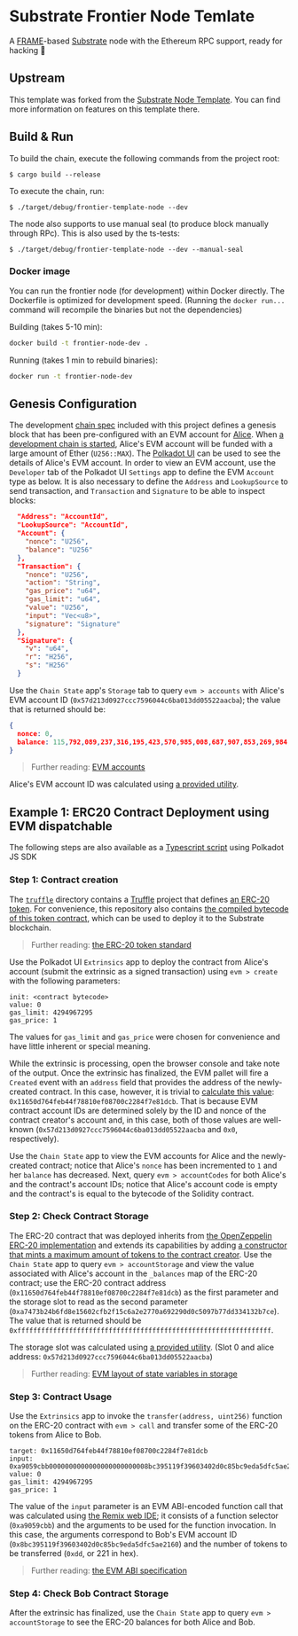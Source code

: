 # Substrate Frontier Node Temlate

A [FRAME](https://substrate.dev/docs/en/next/conceptual/runtime/frame)-based [Substrate](https://substrate.dev/en/) node with the Ethereum RPC support, ready for hacking :rocket:

## Upstream

This template was forked from the [Substrate Node Template](https://github.com/substrate-developer-hub/substrate-node-template). You can find more information on features on this template there.

## Build & Run

To build the chain, execute the following commands from the project root:

```
$ cargo build --release
```

To execute the chain, run:

```
$ ./target/debug/frontier-template-node --dev
```

The node also supports to use manual seal (to produce block manually through RPc).
This is also used by the ts-tests:

```
$ ./target/debug/frontier-template-node --dev --manual-seal
```

### Docker image

You can run the frontier node (for development) within Docker directly.
The Dockerfile is optimized for development speed.
(Running the `docker run...` command will recompile the binaries but not the dependencies)

Building (takes 5-10 min):
```bash
docker build -t frontier-node-dev .
```

Running (takes 1 min to rebuild binaries):
```bash
docker run -t frontier-node-dev
```

## Genesis Configuration

The development [chain spec](node/src/chain_spec.rs) included with this project defines a genesis block that has been pre-configured with an EVM account for [Alice](https://substrate.dev/docs/en/knowledgebase/integrate/subkey#well-known-keys). When [a development chain is started](https://github.com/substrate-developer-hub/substrate-node-template#run), Alice's EVM account will be funded with a large amount of Ether (`U256::MAX`).
The [Polkadot UI](https://polkadot.js.org/apps/#?rpc=ws://127.0.0.1:9944) can be used to see the details of Alice's EVM account.
In order to view an EVM account, use the `Developer` tab of the Polkadot UI `Settings` app to define the EVM `Account` type as below.
It is also necessary to define the `Address` and `LookupSource` to send transaction, and `Transaction` and `Signature` to be able to inspect blocks:

```json
  "Address": "AccountId",
  "LookupSource": "AccountId",
  "Account": {
    "nonce": "U256",
    "balance": "U256"
  },
  "Transaction": {
    "nonce": "U256",
    "action": "String",
    "gas_price": "u64",
    "gas_limit": "u64",
    "value": "U256",
    "input": "Vec<u8>",
    "signature": "Signature"
  },
  "Signature": {
    "v": "u64",
    "r": "H256",
    "s": "H256"
  }
```

Use the `Chain State` app's `Storage` tab to query `evm > accounts` with Alice's EVM account ID (`0x57d213d0927ccc7596044c6ba013dd05522aacba`); the value that is returned should be:
```json
{
  nonce: 0,
  balance: 115,792,089,237,316,195,423,570,985,008,687,907,853,269,984,665,640,564,039,457,584,007,913,129,639,935
}
```

> Further reading: [EVM accounts](https://github.com/danforbes/danforbes/blob/master/writings/eth-dev.md#Accounts)

Alice's EVM account ID was calculated using [a provided utility](utils/README.md#--evm-address-address).

## Example 1: ERC20 Contract Deployment using EVM dispatchable

The following steps are also available as a [Typescript script](examples/contract-erc20) using Polkadot JS SDK

### Step 1: Contract creation

The [`truffle`](examples/contract-erc20/truffle) directory contains a [Truffle](https://www.trufflesuite.com/truffle) project that defines [an ERC-20 token](examples/contract-erc20/truffle/contracts/MyToken.sol). For convenience, this repository also contains [the compiled bytecode of this token contract](examples/contract-erc20/truffle/contracts/MyToken.json#L259), which can be used to deploy it to the Substrate blockchain.

> Further reading: [the ERC-20 token standard](https://github.com/danforbes/danforbes/blob/master/writings/eth-dev.md#EIP-20-ERC-20-Token-Standard)

Use the Polkadot UI `Extrinsics` app to deploy the contract from Alice's account (submit the extrinsic as a signed transaction) using `evm > create` with the following parameters:

```
init: <contract bytecode>
value: 0
gas_limit: 4294967295
gas_price: 1
```

The values for `gas_limit` and `gas_price` were chosen for convenience and have little inherent or special meaning.

While the extrinsic is processing, open the browser console and take note of the output. Once the extrinsic has finalized, the EVM pallet will fire a `Created` event with an `address` field that provides the address of the newly-created contract. In this case, however, it is trivial to [calculate this value](https://ethereum.stackexchange.com/a/46960): `0x11650d764feb44f78810ef08700c2284f7e81dcb`. That is because EVM contract account IDs are determined solely by the ID and nonce of the contract creator's account and, in this case, both of those values are well-known (`0x57d213d0927ccc7596044c6ba013dd05522aacba` and `0x0`, respectively).

Use the `Chain State` app to view the EVM accounts for Alice and the newly-created contract; notice that Alice's `nonce` has been incremented to `1` and her `balance` has decreased. Next, query `evm > accountCodes` for both Alice's and the contract's account IDs; notice that Alice's account code is empty and the contract's is equal to the bytecode of the Solidity contract.

### Step 2: Check Contract Storage

The ERC-20 contract that was deployed inherits from [the OpenZeppelin ERC-20 implementation](https://github.com/OpenZeppelin/openzeppelin-contracts/blob/master/contracts/token/ERC20/ERC20.sol) and extends its capabilities by adding [a constructor that mints a maximum amount of tokens to the contract creator](examples/contract-erc20/truffle/contracts/MyToken.sol#L8). Use the `Chain State` app to query `evm > accountStorage` and view the value associated with Alice's account in the `_balances` map of the ERC-20 contract; use the ERC-20 contract address (`0x11650d764feb44f78810ef08700c2284f7e81dcb`) as the first parameter and the storage slot to read as the second parameter (`0xa7473b24b6fd8e15602cfb2f15c6a2e2770a692290d0c5097b77dd334132b7ce`). The value that is returned should be `0xffffffffffffffffffffffffffffffffffffffffffffffffffffffffffffffff`.

The storage slot was calculated using [a provided utility](utils/README.md#--erc20-slot-slot-address). (Slot 0 and alice address: `0x57d213d0927ccc7596044c6ba013dd05522aacba`)

> Further reading: [EVM layout of state variables in storage](https://solidity.readthedocs.io/en/latest/miscellaneous.html#layout-of-state-variables-in-storage)

### Step 3: Contract Usage

Use the `Extrinsics` app to invoke the `transfer(address, uint256)` function on the ERC-20 contract with `evm > call` and transfer some of the ERC-20 tokens from Alice to Bob.

```
target: 0x11650d764feb44f78810ef08700c2284f7e81dcb
input: 0xa9059cbb0000000000000000000000008bc395119f39603402d0c85bc9eda5dfc5ae216000000000000000000000000000000000000000000000000000000000000000dd
value: 0
gas_limit: 4294967295
gas_price: 1
```

The value of the `input` parameter is an EVM ABI-encoded function call that was calculated using [the Remix web IDE](http://remix.ethereum.org); it consists of a function selector (`0xa9059cbb`) and the arguments to be used for the function invocation. In this case, the arguments correspond to Bob's EVM account ID (`0x8bc395119f39603402d0c85bc9eda5dfc5ae2160`) and the number of tokens to be transferred (`0xdd`, or 221 in hex).

> Further reading: [the EVM ABI specification](https://solidity.readthedocs.io/en/latest/abi-spec.html)

### Step 4: Check Bob Contract Storage

After the extrinsic has finalized, use the `Chain State` app to query `evm > accountStorage` to see the ERC-20 balances for both Alice and Bob.
